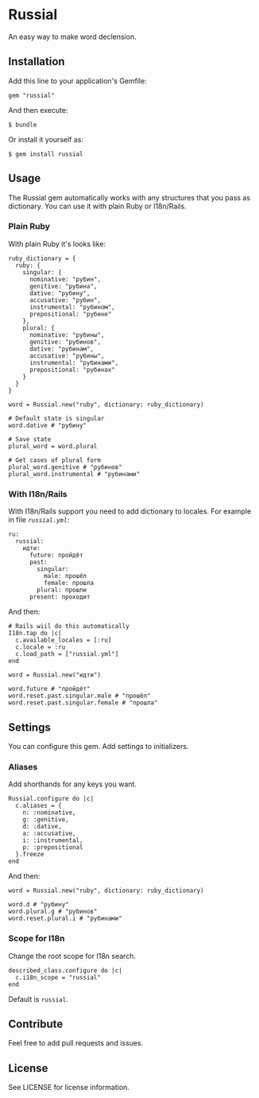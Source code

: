 # Russial

An easy way to make word declension.

## Installation

Add this line to your application's Gemfile:
~~~
gem "russial"
~~~

And then execute:
~~~
$ bundle
~~~

Or install it yourself as:

~~~
$ gem install russial
~~~

## Usage

The Russial gem automatically works with any structures that you pass as dictionary. You can use it with plain Ruby or I18n/Rails.

### Plain Ruby

With plain Ruby it's looks like:

~~~
ruby_dictionary = {
  ruby: {
    singular: {
      nominative: "рубин",
      genitive: "рубина",
      dative: "рубину",
      accusative: "рубин",
      instrumental: "рубином",
      prepositional: "рубине"
    },
    plural: {
      nominative: "рубины",
      genitive: "рубинов",
      dative: "рубинам",
      accusative: "рубины",
      instrumental: "рубинами",
      prepositional: "рубинах"
    }
  }   
}

word = Russial.new("ruby", dictionary: ruby_dictionary)

# Default state is singular
word.dative # "рубину"

# Save state
plural_word = word.plural

# Get cases of plural form
plural_word.genitive # "рубинов"
plural_word.instrumental # "рубинами"
~~~

### With I18n/Rails

With I18n/Rails support you need to add dictionary to locales. For example in file *`russial.yml`*:

~~~
ru:
  russial:
    идти:
      future: пройдёт
      past:
        singular:
          male: прошёл
          female: прошла
        plural: прошли
      present: проходит
~~~

And then:

~~~
# Rails wiil do this automatically
I18n.tap do |c|
  c.available_locales = [:ru]
  c.locale = :ru
  c.load_path = ["russial.yml"]
end

word = Russial.new("идти")

word.future # "пройдёт"
word.reset.past.singular.male # "прошёл"
word.reset.past.singular.female # "прошла"
~~~

## Settings

You can configure this gem. Add settings to initializers.

### Aliases

Add shorthands for any keys you want.

~~~
Russial.configure do |c|
  c.aliases = {
    n: :nominative,
    g: :genitive,
    d: :dative,
    a: :accusative,
    i: :instrumental,
    p: :prepositional
  }.freeze
end
~~~

And then:

~~~
word = Russial.new("ruby", dictionary: ruby_dictionary)

word.d # "рубину"
word.plural.g # "рубинов"
word.reset.plural.i # "рубинами"
~~~

### Scope for I18n

Change the root scope for I18n search.

~~~
described_class.configure do |c|
  c.i18n_scope = "russial"
end
~~~

Default is `russial`.

## Contribute

Feel free to add pull requests and issues.

## License
  
See LICENSE for license information.
